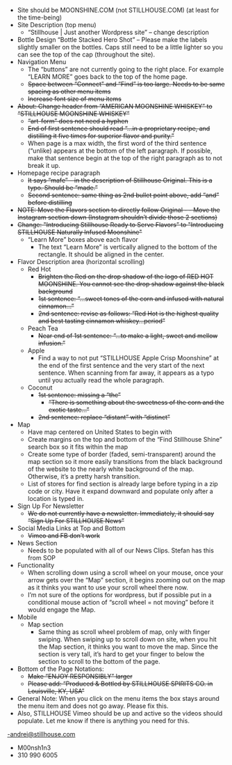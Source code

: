 - Site  should be MOONSHINE.COM (not STILLHOUSE.COM) (at least for the time-being)
- Site Description (top menu)
    - “Stillhouse | Just another Wordpress site” – change description
- Bottle Design “Bottle Stacked Hero Shot” – Please make the labels slightly smaller on the bottles.  Caps still need to be a little lighter so you can see the top of the cap (throughout the site).
- Navigation Menu
    - The “buttons” are not currently going to the right place.  For example “LEARN MORE” goes back to the top of the home page.
    - ~~Space between “Connect” and “Find” is too large. Needs to be same spacing as other menu items~~
    - ~~Increase font size of menu items~~
- ~~About:  Change header from “AMERICAN MOONSHINE WHISKEY” to “STILLHOUSE MOONSHINE WHISKEY”~~
    - ~~“art-form” does not need a hyphen~~
    - ~~End of first sentence should read “…in a proprietary recipe, and distilling it five times for superior flavor and purity.”~~
    - When page is a max width, the first word of the third sentence (“unlike) appears at the bottom of the left paragraph. If possible, make that sentence begin at the top of the right paragraph as to not break it up.
- Homepage recipe paragraph
    - ~~It says “mafe” – in the description of Stillhouse Original.  This is a typo.  Should be “made.”~~
    - ~~Second sentence: same thing as 2nd bullet point above, add “and” before distilling~~
- ~~NOTE:  Move the Flavors section to directly follow Original - - Move the Instagram section down (Instagram shouldn’t divide those 2 sections)~~
- ~~Change: "Introducing Stillhouse Ready to Serve Flavors” to "Introducing STILLHOUSE Naturally Infused Moonshine"~~
    - “Learn More” boxes above each flavor
        - The text “Learn More” is vertically aligned to the bottom of the rectangle. It should be aligned in the center.
- Flavor Description area (horizontal scrolling)
    - Red Hot
        - ~~Brighten the Red on the drop shadow of the logo of RED HOT MOONSHINE.  You cannot see the drop shadow against the black background~~
        - ~~1st sentence: “…sweet tones of the corn and infused with natural cinnamon…”~~
        - ~~2nd sentence: revise as follows: “Red Hot is the highest quality and best tasting cinnamon whiskey…period”~~
    - Peach Tea
        - ~~Near end of 1st sentence: “…to make a light, sweet and mellow infusion.”~~
    - Apple
        - Find a way to not put “STILLHOUSE Apple Crisp Moonshine” at the end of the first sentence and the very start of the next sentence. When scanning from far away, it appears as a typo until you actually read the whole paragraph.
    - Coconut
        - ~~1st sentence: missing a “the”~~
            - ~~“There is something about the sweetness of the corn and the exotic taste…”~~
        - ~~2nd sentence: replace “distant” with “distinct”~~
- Map
    - Have map centered on United States to begin with
    - Create margins on the top and bottom of the “Find Stillhouse Shine” search box so it fits within the map
    - Create some type of border (faded, semi-transparent) around the map section so it more easily transitions from the black background of the website to the nearly white background of the map. Otherwise, it’s a pretty harsh transition.
    - List of stores for find section is already large before typing in a zip code or city. Have it expand downward and populate only after a location is typed in.
- Sign Up For Newsletter
    - ~~We do not currently have a newsletter.  Immediately, it should say “Sign Up For STILLHOUSE News”~~
- Social Media Links at Top and Bottom
    - ~~Vimeo and FB don’t work~~
- News Section
    - Needs to be populated with all of our News Clips.  Stefan has this from SOP
- Functionality
    - When scrolling down using a scroll wheel on your mouse, once your arrow gets over the “Map” section, it begins zooming out on the map as it thinks you want to use your scroll wheel there now.
    - I’m not sure of the options for wordpress, but if possible put in a conditional mouse action of “scroll wheel = not moving” before it would engage the Map.
- Mobile
    - Map section
        - Same thing as scroll wheel problem of map, only with finger swiping. When swiping up to scroll down on site, when you hit the Map section, it thinks you want to move the map. Since the section is very tall, it’s hard to get your finger to below the section to scroll to the bottom of the page.
- Bottom of the Page Notations:
    - ~~Make “ENJOY RESPONSIBLY” larger~~
    - ~~Please add: “Produced & Bottled by STILLHOUSE SPIRITS CO. in Louisville, KY, USA”~~
- General Note:  When you click on the menu items the box stays around the menu item and does not go away.  Please fix this.
- Also, STILLHOUSE Vimeo should be up and active so the videos should populate.  Let me know if there is anything you need for this.

-andrei@stillhouse.com
- M00nsh1n3
- 310 990 6005

